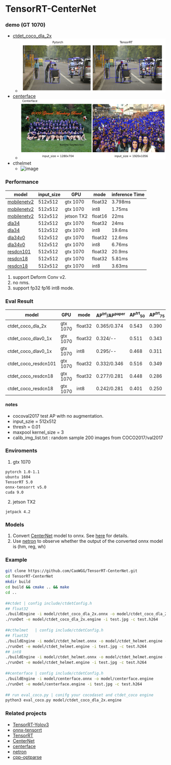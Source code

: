 # TensorRT-CenterNet
### demo (GT 1070)
* [ctdet_coco_dla_2x](https://github.com/xingyizhou/CenterNet/blob/master/readme/MODEL_ZOO.md)
    * ![image](img/show3.png)
* [centerface](https://github.com/Star-Clouds/centerface)
    * ![image](img/show4.png)
* cthelmet
    * ![image](img/show.gif)

### Performance
| model       | input_size | GPU      | mode   | inference Time |
|----------------|------------|----------|--------|---------------|
| [mobilenetv2](https://github.com/CaoWGG/Mobilenetv2-CenterNet)    | 512x512    | gtx 1070 |float32 |    3.798ms    |
| [mobilenetv2](https://github.com/CaoWGG/Mobilenetv2-CenterNet)    | 512x512    | gtx 1070 |int8    |    1.75ms    |
| [mobilenetv2](https://github.com/CaoWGG/Mobilenetv2-CenterNet)   | 512x512    | jetson TX2|float16 |    22ms      |
| [dla34](https://github.com/xingyizhou/CenterNet/blob/master/src/lib/models/networks/pose_dla_dcn.py)| 512x512    | gtx 1070 |float32 |    24ms    |
| [dla34](https://github.com/xingyizhou/CenterNet/blob/master/src/lib/models/networks/pose_dla_dcn.py)| 512x512    | gtx 1070 |int8    |    19.6ms    |
| [dla34v0](https://github.com/xingyizhou/CenterNet/blob/master/src/lib/models/networks/dlav0.py)| 512x512    | gtx 1070 |float32    |    12.6ms    |
| [dla34v0](https://github.com/xingyizhou/CenterNet/blob/master/src/lib/models/networks/dlav0.py)| 512x512    | gtx 1070 |int8    |    6.76ms    |
| [resdcn101](https://github.com/xingyizhou/CenterNet/blob/master/src/lib/models/networks/resnet_dcn.py)| 512x512    | gtx 1070 |float32    |    20.9ms    |
| [resdcn18](https://github.com/xingyizhou/CenterNet/blob/master/src/lib/models/networks/resnet_dcn.py)| 512x512    | gtx 1070 |float32    |    5.81ms    |
| [resdcn18](https://github.com/xingyizhou/CenterNet/blob/master/src/lib/models/networks/resnet_dcn.py)| 512x512    | gtx 1070 |int8    |    3.63ms    |
1. support Deform Conv v2.
2. no nms.
3. support fp32 fp16 int8 mode.

### Eval Result

|model|GPU|mode|AP<sup>trt</sup>/AP<sup>paper</sup>|AP<sup>trt</sup><sub>50</sub>|AP<sup>trt</sup><sub>75</sub>|AP<sup>trt</sup><sub>S</sub>|AP<sup>trt</sup><sub>M</sub>|AP<sup>trt</sup><sub>L</sub>|
|---|---|---|---|---|---|---|---|---|
|ctdet_coco_dla_2x|gtx 1070|float32|0.365/0.374|0.543|0.390|0.164|0.398|0.536|
|ctdet_coco_dlav0_1x|gtx 1070|float32|0.324/--|0.511|0.343|0.140|0.350|0.476|
|ctdet_coco_dlav0_1x|gtx 1070|int8|0.295/--|0.468|0.311|0.123|0.318|0.446|
|ctdet_coco_resdcn101|gtx 1070|float32|0.332/0.346|0.516|0.349|0.115|0.367|0.531|
|ctdet_coco_resdcn18|gtx 1070|float32|0.277/0.281|0.448|0.286|0.083|0.290|0.454|
|ctdet_coco_resdcn18|gtx 1070|int8|0.242/0.281|0.401|0.250|0.061|0.255|0.409|

#### notes
 * cocoval2017 test AP with no augmentation.
 * input_szie = 512x512
 * thresh = 0.01
 * maxpool kernel_size = 3
 * calib_img_list.txt : random sample 200 images from COCO2017/val2017

### Enviroments
1. gtx 1070
```
pytorch 1.0-1.1
ubuntu 1604
TensorRT 5.0
onnx-tensorrt v5.0
cuda 9.0
```
2. jetson TX2
```
jetpack 4.2
```

### Models
1. Convert [CenterNet](https://github.com/xingyizhou/centernet) model to onnx. See [here](readme/ctdet2onnx.md) for details.
2. Use [netron](https://github.com/lutzroeder/netron) to observe whether the output of the converted onnx model is (hm, reg, wh)

### Example
```bash
git clone https://github.com/CaoWGG/TensorRT-CenterNet.git
cd TensorRT-CenterNet
mkdir build
cd build && cmake .. && make
cd ..

##ctdet | config include/ctdetConfig.h 
## float32
./buildEngine -i model/ctdet_coco_dla_2x.onnx -o model/ctdet_coco_dla_2x.engine 
./runDet -e model/ctdet_coco_dla_2x.engine -i test.jpg -c test.h264

##cthelmet   | config include/ctdetConfig.h
## flaot32
./buildEngine -i model/ctdet_helmet.onnx -o model/ctdet_helmet.engine -m 0
./runDet -e model/ctdet_helmet.engine -i test.jpg -c test.h264
## int8
./buildEngine -i model/ctdet_helmet.onnx -o model/ctdet_helmet.engine -m 2 -c calib_img_list.txt
./runDet -e model/ctdet_helmet.engine -i test.jpg -c test.h264

##centerface | config include/ctdetConfig.h 
./buildEngine -i model/centerface.onnx -o model/centerface.engine
./runDet -e model/centerface.engine -i test.jpg -c test.h264

## run eval_coco.py | conifg your cocodaset and ctdet_coco engine 
python3 eval_coco.py model/ctdet_coco_dla_2x.engine
```

### Related projects
* [TensorRT-Yolov3](https://github.com/lewes6369/TensorRT-Yolov3)
* [onnx-tensorrt](https://github.com/onnx/onnx-tensorrt)
* [TensorRT](https://github.com/NVIDIA/TensorRT)
* [CenterNet](https://github.com/xingyizhou/centernet)
* [centerface](https://github.com/Star-Clouds/centerface)
* [netron](https://github.com/lutzroeder/netron)
* [cpp-optparse](https://github.com/weisslj/cpp-optparse)

